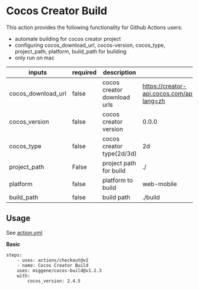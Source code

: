 <!--
 * @Author: zhupengfei
 * @Date: 2021-09-08 15:07:05
 * @LastEditTime: 2021-09-16 15:43:42
 * @LastEditors: zhupengfei
 * @Description:
 * @FilePath: /cocos-build/README.md
-->

# Cocos Creator Build

This action provides the following functionality for Github Actions users:

- automate building for cocos creator project
- configuring cocos_download_url, cocos-version, cocos_type, project_path, platform, build_path for building
- only run on mac

| inputs             | required | description                 | default                                                                |
| ------------------ | -------- | --------------------------- | ---------------------------------------------------------------------- |
| cocos_download_url | false    | cocos creator download urls | https://creator-api.cocos.com/api/cocoshub/editor_version_list?lang=zh |
| cocos_version      | false    | cocos creator version       | 0.0.0                                                                  |
| cocos_type         | false    | cocos creator type(2d/3d)   | 2d                                                                     |
| project_path       | False    | project path for build      | ./                                                                     |
| platform           | false    | platform to build           | web-mobile                                                             |
| build_path         | false    | build path                  | ./build                                                                |

## Usage

See [action.yml]()

**Basic**

```
steps:
    - uses: actions/checkout@v2
    - name: Cocos Creator Build
    uses: miggene/cocos-build@v1.2.3
    with:
        cocos_version: 2.4.5
```
